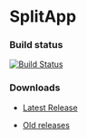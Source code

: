 # SplitApp

### Build status
[![Build Status](https://travis-ci.org/Xero-Hige/SplitApp.svg?branch=master)](https://travis-ci.org/Xero-Hige/SplitApp)

### Downloads

* [Latest Release](https://github.com/Xero-Hige/SplitApp/releases/download/v0.0.18alpha/SplitApp0.0.19alpha.apk)

* [Old releases](https://github.com/Xero-Hige/SplitApp/releases)
